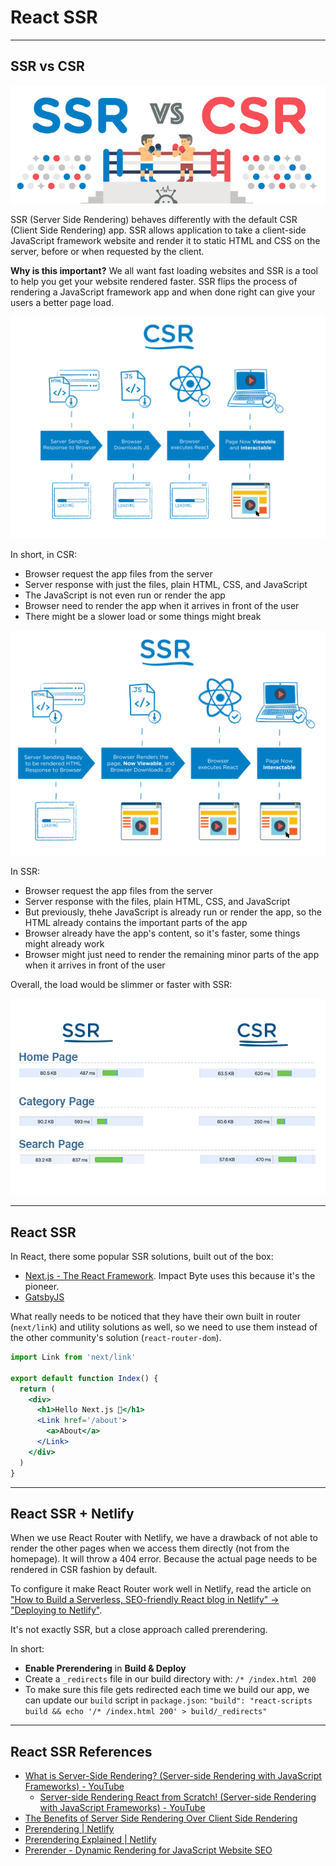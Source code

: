 # React SSR

---

## SSR vs CSR

![](images/react-ssr-vs.png)

SSR (Server Side Rendering) behaves differently with the default CSR (Client Side Rendering) app. SSR allows application to take a client-side JavaScript framework website and render it to static HTML and CSS on the server, before or when requested by the client.

**Why is this important?** We all want fast loading websites and SSR is a tool to help you get your website rendered faster. SSR flips the process of rendering a JavaScript framework app and when done right can give your users a better page load.

![](images/react-ssr-overview-csr.png)

In short, in CSR:

- Browser request the app files from the server
- Server response with just the files, plain HTML, CSS, and JavaScript
- The JavaScript is not even run or render the app
- Browser need to render the app when it arrives in front of the user
- There might be a slower load or some things might break

![](images/react-ssr-overview-ssr.png)

In SSR:

- Browser request the app files from the server
- Server response with the files, plain HTML, CSS, and JavaScript
- But previously, thehe JavaScript is already run or render the app, so the HTML already contains the important parts of the app
- Browser already have the app's content, so it's faster, some things might already work
- Browser might just need to render the remaining minor parts of the app when it arrives in front of the user

Overall, the load would be slimmer or faster with SSR:

![](images/react-ssr-vs-load.png)

---

## React SSR

In React, there some popular SSR solutions, built out of the box:

- [Next.js - The React Framework](https://nextjs.org). Impact Byte uses this because it's the pioneer.
- [GatsbyJS](https://www.gatsbyjs.org)

What really needs to be noticed that they have their own built in router (`next/link`) and utility solutions as well, so we need to use them instead of the other community's solution (`react-router-dom`).

```jsx
import Link from 'next/link'

export default function Index() {
  return (
    <div>
      <h1>Hello Next.js 👋</h1>
      <Link href='/about'>
        <a>About</a>
      </Link>
    </div>
  )
}
```

---

## React SSR + Netlify

When we use React Router with Netlify, we have a drawback of not able to render the other pages when we access them directly (not from the homepage). It will throw a 404 error. Because the actual page needs to be rendered in CSR fashion by default.

To configure it make React Router work well in Netlify, read the article on ["How to Build a Serverless, SEO-friendly React blog in Netlify" → "Deploying to Netlify"](https://www.netlify.com/blog/2017/09/26/how-to-build-a-serverless-seo-friendly-react-blog/#deploying-to-netlify).

It's not exactly SSR, but a close approach called prerendering.

In short:

- **Enable Prerendering** in **Build & Deploy**
- Create a `_redirects` file in our build directory with: `/* /index.html 200`
- To make sure this file gets redirected each time we build our app, we can update our `build` script in `package.json`: `"build": "react-scripts build && echo '/* /index.html 200' > build/_redirects"`

---

## React SSR References

- [What is Server-Side Rendering? (Server-side Rendering with JavaScript Frameworks) - YouTube](https://www.youtube.com/watch?v=GQzn7XRdzxY)
  - [Server-side Rendering React from Scratch! (Server-side Rendering with JavaScript Frameworks) - YouTube](https://www.youtube.com/watch?v=82tZAPMHfT4&list=PLl-K7zZEsYLkbvTj8AUUCfBO7DoEHJ-ME&index=6&t=0s)
- [The Benefits of Server Side Rendering Over Client Side Rendering](https://medium.com/walmartlabs/the-benefits-of-server-side-rendering-over-client-side-rendering-5d07ff2cefe8)
- [Prerendering | Netlify](https://www.netlify.com/docs/prerendering)
- [Prerendering Explained | Netlify](https://www.netlify.com/blog/2016/11/22/prerendering-explained)
- [Prerender - Dynamic Rendering for JavaScript Website SEO](https://prerender.io)
